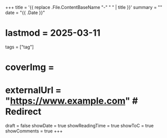 +++
title = '{{ replace .File.ContentBaseName "-" " " | title }}'
summary = ""
date = "{{ .Date }}"
# lastmod = 2025-03-11
tags = ["tag"]
# coverImg = 
# externalUrl = "https://www.example.com" # Redirect
draft = false
showDate = true
showReadingTime = true
showToC = true
showComments = true
+++
